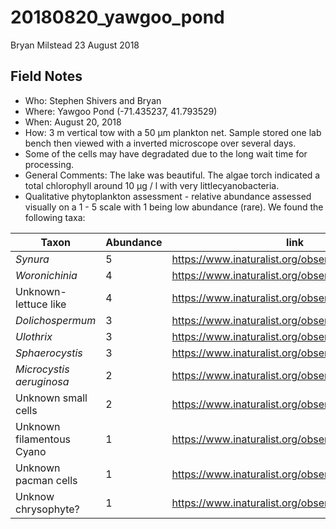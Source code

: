 20180820\_yawgoo\_pond
================
Bryan Milstead
23 August 2018

<!-- 
  For field notes and taxa list see: https://github.com/willbmisled/cyanoscope/blob/master/fieldnotes/20180820_yawgoo_pond.md
-->
Field Notes
-----------

-   Who: Stephen Shivers and Bryan
-   Where: Yawgoo Pond (-71.435237, 41.793529)
-   When: August 20, 2018
-   How: 3 m vertical tow with a 50 μm plankton net. Sample stored one lab bench then viewed with a inverted microscope over several days.
-   Some of the cells may have degradated due to the long wait time for processing.
-   General Comments: The lake was beautiful. The algae torch indicated a total chlorophyll around 10 μg / l with very littlecyanobacteria.
-   Qualitative phytoplankton assessment - relative abundance assessed visually on a 1 - 5 scale with 1 being low abundance (rare). We found the following taxa:

<table>
<colgroup>
<col width="27%" />
<col width="10%" />
<col width="61%" />
</colgroup>
<thead>
<tr class="header">
<th>Taxon</th>
<th>Abundance</th>
<th>link</th>
</tr>
</thead>
<tbody>
<tr class="odd">
<td><em>Synura</em></td>
<td>5</td>
<td><a href="https://www.inaturalist.org/observations/15820030" class="uri">https://www.inaturalist.org/observations/15820030</a></td>
</tr>
<tr class="even">
<td><em>Woronichinia</em></td>
<td>4</td>
<td><a href="https://www.inaturalist.org/observations/15820813" class="uri">https://www.inaturalist.org/observations/15820813</a></td>
</tr>
<tr class="odd">
<td>Unknown-lettuce like</td>
<td>4</td>
<td><a href="https://www.inaturalist.org/observations/15820250" class="uri">https://www.inaturalist.org/observations/15820250</a></td>
</tr>
<tr class="even">
<td><em>Dolichospermum</em></td>
<td>3</td>
<td><a href="https://www.inaturalist.org/observations/15820734" class="uri">https://www.inaturalist.org/observations/15820734</a></td>
</tr>
<tr class="odd">
<td><em>Ulothrix</em></td>
<td>3</td>
<td><a href="https://www.inaturalist.org/observations/15820684" class="uri">https://www.inaturalist.org/observations/15820684</a></td>
</tr>
<tr class="even">
<td><em>Sphaerocystis</em></td>
<td>3</td>
<td><a href="https://www.inaturalist.org/observations/15821106" class="uri">https://www.inaturalist.org/observations/15821106</a></td>
</tr>
<tr class="odd">
<td><em>Microcystis aeruginosa</em></td>
<td>2</td>
<td><a href="https://www.inaturalist.org/observations/15820788" class="uri">https://www.inaturalist.org/observations/15820788</a></td>
</tr>
<tr class="even">
<td>Unknown small cells</td>
<td>2</td>
<td><a href="https://www.inaturalist.org/observations/15821131" class="uri">https://www.inaturalist.org/observations/15821131</a></td>
</tr>
<tr class="odd">
<td>Unknown filamentous Cyano</td>
<td>1</td>
<td><a href="https://www.inaturalist.org/observations/15820599" class="uri">https://www.inaturalist.org/observations/15820599</a></td>
</tr>
<tr class="even">
<td>Unknown pacman cells</td>
<td>1</td>
<td><a href="https://www.inaturalist.org/observations/15820845" class="uri">https://www.inaturalist.org/observations/15820845</a></td>
</tr>
<tr class="odd">
<td>Unknow chrysophyte?</td>
<td>1</td>
<td><a href="https://www.inaturalist.org/observations/15820767" class="uri">https://www.inaturalist.org/observations/15820767</a></td>
</tr>
</tbody>
</table>
